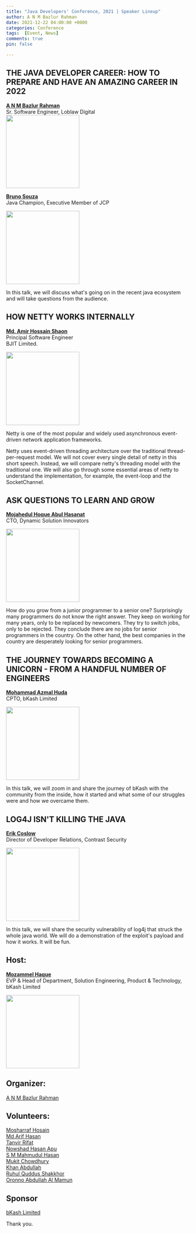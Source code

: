 ```yaml
---
title: "Java Developers' Conference, 2021 | Speaker Lineup"
author: A N M Bazlur Rahman
date: 2021-12-22 04:00:00 +0000
categories: Conference 
tags:  [Event, News]
comments: true
pin: false

---
```


## THE JAVA DEVELOPER CAREER: HOW TO PREPARE AND HAVE AN AMAZING CAREER IN 2022
**[A N M Bazlur Rahman](https://www.linkedin.com/in/bazlur/)**\
Sr. Software Engineer, Loblaw Digital\
<img src="/img/bazlur.jpeg" width="200"/>

**[Bruno Souza](https://www.linkedin.com/in/brjavaman/)**\
Java Champion, Executive Member of JCP

<img src="https://scontent-ort2-2.xx.fbcdn.net/v/t39.30808-6/270155956_10224233765745599_8507194198212999551_n.jpg?_nc_cat=111&ccb=1-5&_nc_sid=b9115d&_nc_ohc=8BG6uyEc6mQAX8ypOvK&_nc_ht=scontent-ort2-2.xx&oh=00_AT_kb1wyDQ_sbGeQFU3lP70mwOizvx_h-OjAU7AI5ioW3Q&oe=61CFB78F" width="200"/>


In this talk, we will discuss what's going on in the recent java ecosystem and will take questions from the audience. 

## HOW NETTY WORKS INTERNALLY
**[Md. Amir Hossain Shaon](https://www.facebook.com/shaon010)**\
Principal Software Engineer\
BJIT Limited.

<img src="https://scontent.fybz2-2.fna.fbcdn.net/v/t39.30808-6/270772931_10224233267333139_4552916669774000673_n.jpg?_nc_cat=105&ccb=1-5&_nc_sid=b9115d&_nc_ohc=XSPntGvLxEkAX8cQ960&_nc_ht=scontent.fybz2-2.fna&oh=00_AT-WVglv1uIVEIafmWLTwZ0NGhXvrdSzA5BoQnsUvgoFsQ&oe=61CF8088" width="200"/>


Netty is one of the most popular and widely used asynchronous event-driven network application frameworks.

Netty uses event-driven threading architecture over the traditional thread-per-request model. We will not cover every single detail of netty in this short speech. Instead, we will compare netty's threading model with the traditional one. We will also go through some essential areas of netty to understand the implementation, for example, the event-loop and the SocketChannel.

## ASK QUESTIONS TO LEARN AND GROW
**[Mojahedul Hoque Abul Hasanat](https://www.linkedin.com/in/mojahedul/)**\
CTO, Dynamic Solution Innovators 

<img src="https://scontent.fybz2-1.fna.fbcdn.net/v/t39.30808-6/270294378_10224233267613146_3027368146439025256_n.jpg?_nc_cat=101&ccb=1-5&_nc_sid=b9115d&_nc_ohc=oBYTIsGwHo8AX8ajMmd&_nc_ht=scontent.fybz2-1.fna&oh=00_AT-uSsYHTLW_1YrTEU4spkdTHt3rtjvWUXmJsbWvekcwsw&oe=61D09C13" width="200"/>

 
How do you grow from a junior programmer to a senior one? Surprisingly many programmers do not know the right answer. They keep on working for many years, only to be replaced by newcomers. They try to switch jobs, only to be rejected. They conclude there are no jobs for senior programmers in the country. On the other hand, the best companies in the country are desperately looking for senior programmers.

## THE JOURNEY TOWARDS BECOMING A UNICORN - FROM A HANDFUL NUMBER OF ENGINEERS
**[Mohammad Azmal Huda](https://www.linkedin.com/in/mohammad-azmal-huda/)**\
CPTO, bKash Limited 

<img src="https://scontent.fybz2-1.fna.fbcdn.net/v/t39.30808-6/270130480_10224233267373140_6367798125423916309_n.jpg?_nc_cat=110&ccb=1-5&_nc_sid=b9115d&_nc_ohc=wKZxc9BIkwEAX_0ozeh&tn=v-9Z39jPauJCjIji&_nc_ht=scontent.fybz2-1.fna&oh=00_AT88GN5PoIXle3jyL_wt0ZSnk5Uxmrwyv1DY-AhiOsmwgA&oe=61CF3EB5" width="200"/>


In this talk, we will zoom in and share the journey of bKash with the community from the inside, how it started and what some of our struggles were and how we overcame them. 

## LOG4J ISN'T KILLING THE JAVA
**[Erik Coslow](https://www.linkedin.com/in/costlow/)**\
Director of Developer Relations, Contrast Security

<img src="https://scontent.fybz2-2.fna.fbcdn.net/v/t39.30808-6/270744017_10224233268373165_8980805688499434040_n.jpg?_nc_cat=106&ccb=1-5&_nc_sid=b9115d&_nc_ohc=alV2PNfpYd0AX9wT-eI&tn=v-9Z39jPauJCjIji&_nc_ht=scontent.fybz2-2.fna&oh=00_AT9BTzqaUkw__h74Q-CgaeUcMz8tMVL1CJarv4sQMxum4Q&oe=61CFCC18" width="200"/>


In this talk, we will share the security vulnerability of log4j that struck the whole java world. We will do a demonstration of the exploit's payload and how it works. It will be fun.   

## Host:  
**[Mozammel Haque](https://www.linkedin.com/in/mozammel/)**\
EVP & Head of Department, Solution Engineering, Product & Technology, bKash Limited

<img src="https://scontent.fybz2-2.fna.fbcdn.net/v/t39.30808-6/270110230_10224233268573170_352501843269050610_n.jpg?_nc_cat=105&ccb=1-5&_nc_sid=b9115d&_nc_ohc=LW70cT0UefcAX8l4IOP&_nc_ht=scontent.fybz2-2.fna&oh=00_AT9G1TCRAOa5fB6jwIYlYKFyg8cdKGcj0vO5HyOC1MQ85g&oe=61D0519F" width="200"/>

## Organizer:  
[A N M Bazlur Rahman](https://twitter.com/bazlur_rahman)

## Volunteers:

[Mosharraf Hosain](https://www.linkedin.com/in/mh0s41n/)\
[Md Arif Hasan](https://www.linkedin.com/in/md-arif-hasan-csca%E2%84%A2-28a9801a3/)\
[Tanvir Rifat](https://www.facebook.com/Tanvir.nis)\
[Nowshad Hasan Apu](https://www.linkedin.com/in/md-nowshad-hasan/)\
[S M Mahmudul Hasan](https://www.linkedin.com/in/s-m-mahmudul-hasan-a6bb0626/)\
[Mukit Chowdhury](https://www.linkedin.com/in/mukit-chowdhury-492a94125/)\
[Khan Abdullah](https://www.linkedin.com/in/cmabdullah/)\
[Ruhul Quddus Shakkhor](https://www.linkedin.com/in/shakkhor/)\
[Oronno Abdullah Al Mamun](https://www.linkedin.com/in/oronno/)

## Sponsor 
[bKash Limited](https://www.bkash.com/)

Thank you. 
